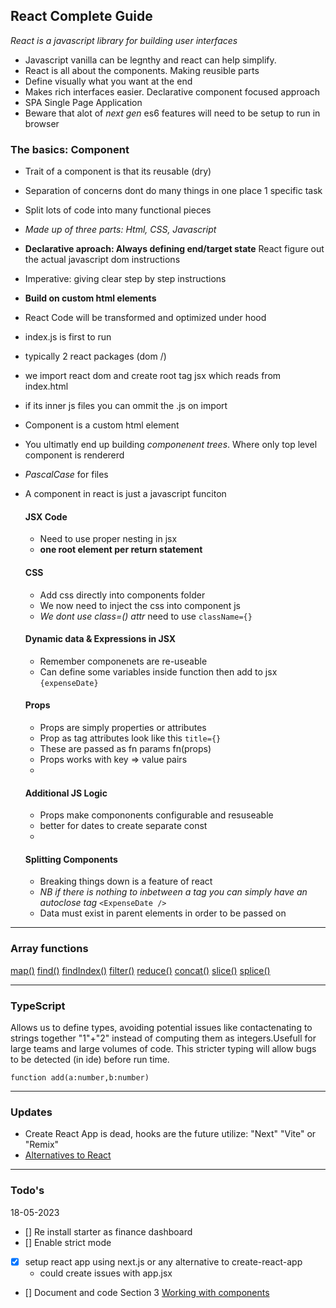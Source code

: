 ## React Complete Guide
*React is a javascript library for building user interfaces*

- Javascript vanilla can be legnthy and react can help simplify.
- React is all about the components. Making reusible parts
- Define visually what you want at the end
- Makes rich interfaces easier. Declarative component focused approach
- SPA Single Page Application
- Beware that alot of *next gen* es6 features will need to be setup to run in browser

### The basics: Component
  - Trait of a component is that its reusable (dry)
  - Separation of concerns dont do many things in one place 1 specific task
  - Split lots of code into many functional pieces
  - *Made up of three parts: Html, CSS, Javascript*
  - **Declarative aproach:  Always defining end/target state** React figure out the actual javascript dom instructions
  - Imperative: giving clear step by step instructions
  - **Build on custom html elements** 

- React Code will be transformed and optimized under hood
- index.js is first to run
- typically 2 react packages (dom /)
- we import react dom and create root tag jsx <App /> which reads from index.html
- if its inner js files you can ommit the .js on import
- Component is a custom html element 
- You ultimatly end up building *componenent trees*. Where only top level component is rendererd
- *PascalCase* for files
- A component in react is just a javascript funciton

  #### JSX Code

  - Need to use proper nesting in jsx 
  - **one root element per  return statement**
  
  #### CSS 
    - Add css directly into components folder
    - We now need to inject the css into component js
    - *We dont use class=() attr* need to use `className={}`

  #### Dynamic data & Expressions in JSX 
    - Remember componenets are re-useable
    - Can define some variables inside function then add to jsx `{expenseDate}`
  
   #### Props 
    - Props are simply properties or attributes
    - Prop as tag attributes look like this `title={}`
    - These are passed as fn params fn(props)
    - Props works with key => value pairs
    - 
   #### Additional JS Logic 
    - Props make compononents configurable and resuseable
    - better for dates to create separate const
    - 
   #### Splitting Components
    - Breaking things down is a feature of react
    - *NB if there is nothing to inbetween a tag you can simply have an autoclose tag* `<ExpenseDate />`
    - Data must exist in parent elements in order to be passed on
---

### Array functions 

[map()](https://developer.mozilla.org/en-US/docs/Web/JavaScript/Reference/Global_Objects/Array/map)
[find()](https://developer.mozilla.org/en-US/docs/Web/JavaScript/Reference/Global_Objects/Array/find)
[findIndex()](https://developer.mozilla.org/en-US/docs/Web/JavaScript/Reference/Global_Objects/Array/findIndex)
[filter()](https://developer.mozilla.org/en-US/docs/Web/JavaScript/Reference/Global_Objects/Array/filter)
[reduce()](https://developer.mozilla.org/en-US/docs/Web/JavaScript/Reference/Global_Objects/Array/Reduce?v=b)
[concat()](https://developer.mozilla.org/en-US/docs/Web/JavaScript/Reference/Global_Objects/Array/concat?v=b)
[slice()](https://developer.mozilla.org/en-US/docs/Web/JavaScript/Reference/Global_Objects/Array/slice)
[splice()](https://developer.mozilla.org/en-US/docs/Web/JavaScript/Reference/Global_Objects/Array/splice)

----

### TypeScript

 Allows us to define types, avoiding potential issues like contactenating to strings together "1"+"2" instead of computing them as integers.Usefull for large teams and large volumes of code. This stricter typing will allow bugs to be detected (in ide) before run time. 

```
function add(a:number,b:number)
```

---

### Updates
- Create React App is dead, hooks are the future utilize: "Next" "Vite" or "Remix" 
- [Alternatives to React](https://blog.bitsrc.io/the-future-of-react-why-create-react-app-is-deprecated-and-hooks-are-the-future-83e8a087a325)

---

### Todo's 

18-05-2023

- [] Re install starter as finance dashboard
- [] Enable strict mode
- [x] setup react app using next.js or any alternative to create-react-app
  - could create issues with app.jsx
- [] Document and code Section 3 [Working with components](https://www.udemy.com/course/react-the-complete-guide-incl-redux/learn/lecture/25595404#overview)